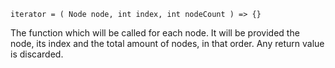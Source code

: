 ```x-wldoc-typedline
iterator = ( Node node, int index, int nodeCount ) => {}
```
The function which will be called for each node. It will be provided the node, its index and the total amount of nodes, in that order. Any return value is discarded.
